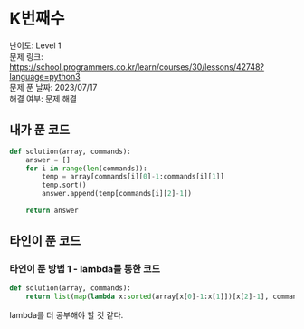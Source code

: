 # K번째수

난이도: Level 1  
문제 링크: https://school.programmers.co.kr/learn/courses/30/lessons/42748?language=python3  
문제 푼 날짜: 2023/07/17  
해결 여부: 문제 해결  
 
## 내가 푼 코드

```python
def solution(array, commands):
    answer = []
    for i in range(len(commands)):
        temp = array[commands[i][0]-1:commands[i][1]]
        temp.sort()
        answer.append(temp[commands[i][2]-1])
        
    return answer
```

## 타인이 푼 코드

### 타인이 푼 방법 1 - lambda를 통한 코드

```python
def solution(array, commands):
    return list(map(lambda x:sorted(array[x[0]-1:x[1]])[x[2]-1], commands))
```

lambda를 더 공부해야 할 것 같다.
